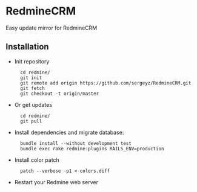 RedmineCRM
==========

Easy update mirror for RedmineCRM

Installation
------------

- Init repository

        cd redmine/
        git init
        git remote add origin https://github.com/sergeyz/RedmineCRM.git
        git fetch
        git checkout -t origin/master

- Or get updates

        cd redmine/
        git pull

- Install dependencies and migrate database:

        bundle install --without development test
        bundle exec rake redmine:plugins RAILS_ENV=production

- Install color patch

        patch --verbose -p1 < colors.diff

- Restart your Redmine web server


